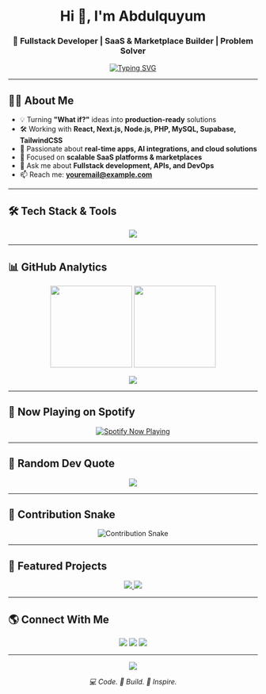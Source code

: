 <!-- 🚀 Epic Interactive GitHub Profile README -->

<h1 align="center">Hi 👋, I'm Abdulquyum</h1>
<h3 align="center">🚀 Fullstack Developer | SaaS & Marketplace Builder | Problem Solver</h3>

<p align="center">
  <a href="https://github.com/yourusername">
    <img src="https://readme-typing-svg.demolab.com?font=Fira+Code&size=22&pause=1000&color=22D3EE&center=true&vCenter=true&width=600&lines=Fullstack+Developer;SaaS+%26+Marketplace+Architect;AI+%26+Automation+Explorer;Clean+Code+%7C+Scalable+Solutions;Turning+Ideas+Into+Reality" alt="Typing SVG" />
  </a>
</p>

---

## 👨‍💻 About Me
- 💡 Turning **"What if?"** ideas into **production-ready** solutions  
- 🛠 Working with **React, Next.js, Node.js, PHP, MySQL, Supabase, TailwindCSS**  
- 🚀 Passionate about **real-time apps, AI integrations, and cloud solutions**  
- 🎯 Focused on **scalable SaaS platforms & marketplaces**  
- 💬 Ask me about **Fullstack development, APIs, and DevOps**  
- 📫 Reach me: **youremail@example.com**  

---

## 🛠 Tech Stack & Tools
<p align="center">
  <img src="https://skillicons.dev/icons?i=html,css,scss,tailwind,js,ts,react,nextjs,nodejs,php,mysql,supabase,git,github,docker,linux" />
</p>

---

## 📊 GitHub Analytics
<p align="center">
  <img src="https://github-readme-stats.vercel.app/api?username=yourusername&show_icons=true&theme=tokyonight" height="165" />
  <img src="https://github-readme-streak-stats.herokuapp.com/?user=yourusername&theme=tokyonight" height="165" />
</p>

<p align="center">
  <img src="https://github-readme-activity-graph.vercel.app/graph?username=yourusername&theme=react-dark&bg_color=0D1117&hide_border=true" />
</p>

---

## 🎵 Now Playing on Spotify
<p align="center">
  <a href="https://spotify-github-profile.vercel.app/api/view?uid=your_spotify_id&redirect=true">
    <img src="https://spotify-github-profile.vercel.app/api/view?uid=your_spotify_id&cover_image=true&theme=novatorem&bar_color=22d3ee&bar_color_cover=false" alt="Spotify Now Playing" />
  </a>
</p>

---

## 💬 Random Dev Quote
<p align="center">
  <img src="https://quotes-github-readme.vercel.app/api?type=horizontal&theme=tokyonight" />
</p>

---

## 🐍 Contribution Snake
<p align="center">
  <img src="https://github.com/yourusername/yourusername/blob/output/github-contribution-grid-snake.svg" alt="Contribution Snake" />
</p>

---

## 🚀 Featured Projects
<p align="center">
  <a href="https://github.com/yourusername/project1">
    <img src="https://github-readme-stats.vercel.app/api/pin/?username=yourusername&repo=project1&theme=tokyonight" />
  </a>
  <a href="https://github.com/yourusername/project2">
    <img src="https://github-readme-stats.vercel.app/api/pin/?username=yourusername&repo=project2&theme=tokyonight" />
  </a>
</p>

---

## 🌎 Connect With Me
<p align="center">
  <a href="https://linkedin.com/in/yourusername"><img src="https://img.shields.io/badge/LinkedIn-0077B5?style=flat&logo=linkedin&logoColor=white"/></a>
  <a href="https://twitter.com/yourusername"><img src="https://img.shields.io/badge/Twitter-1DA1F2?style=flat&logo=twitter&logoColor=white"/></a>
  <a href="mailto:youremail@example.com"><img src="https://img.shields.io/badge/Email-D14836?style=flat&logo=gmail&logoColor=white"/></a>
</p>

---

<p align="center">
  <img src="https://komarev.com/ghpvc/?username=yourusername&label=Profile+Views&color=22d3ee&style=flat" />
</p>

<p align="center"><i>💻 Code. 🚀 Build. 🌟 Inspire.</i></p>
